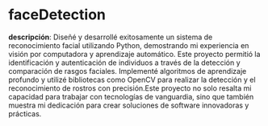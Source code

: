 # faceDetection
**descripción**: Diseñé y desarrollé exitosamente un sistema de reconocimiento facial utilizando Python, demostrando mi experiencia en visión por computadora y aprendizaje automático. Este proyecto permitió la identificación y autenticación de individuos a través de la detección y comparación de rasgos faciales. Implementé algoritmos de aprendizaje profundo y utilizé bibliotecas como OpenCV para realizar la detección y el reconocimiento de rostros con precisión.Este proyecto no solo resalta mi capacidad para trabajar con tecnologías de vanguardia, sino que también muestra mi dedicación para crear soluciones de software innovadoras y prácticas.
